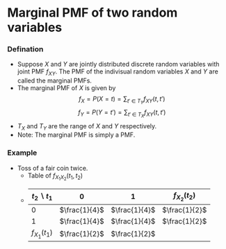 # Marginal PMF of two random variables
### Defination
- Suppose $X$ and $Y$ are jointly distributed discrete random variables with joint  $\text{PMF }f_{XY}$. The PMF of the indivisual random variables $X$ and $Y$ are called the marginal PMFs.
- The marginal PMF of $X$ is given by
$$f_X=P(X=t) = \sum_{t' \ \in \ T_Y} f_{XY}(t,t')$$
$$f_Y=P(Y=t') = \sum_{t' \ \in \ T_X} f_{XY}(t,t')$$
- $T_X$ and $T_Y$ are the range of $X$ and $Y$ respectively.
- Note: The marginal PMF is simply a PMF.

### Example
- Toss of a fair coin twice.
  - Table of $f_{X_1X_2}(t_1,t_2)$
  - | $t_2 \backslash  t_1$ | 0 | 1 | $f_{X_2}(t_2)$
    | --- | --- | --- | --- |
    | 0 | $\frac{1}{4}$ | $\frac{1}{4}$ | $\frac{1}{2}$
    | 1 | $\frac{1}{4}$ | $\frac{1}{4}$ | $\frac{1}{2}$
    | $f_{X_1}(t_1)$ | $\frac{1}{2}$ | $\frac{1}{2}$ |